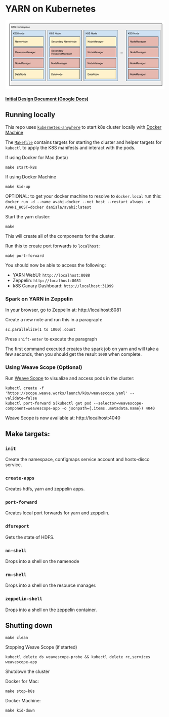 # YARN on Kubernetes

![Architecture](docs/k8s_yarn_architecture.png)

#### [Initial Design Document (Google Docs)](https://docs.google.com/document/d/1ZoKLWkHiZZPP-394aUTIOE9R7Vx88pgOC8NE0hkVn24/edit?usp=sharing)

## Running locally

This repo uses [`kubernetes-anywhere`](https://github.com/kubernetes/kubernetes-anywhere) to start k8s cluster locally with [Docker Machine](https://www.docker.com/products/docker-toolbox)

The [`Makefile`](./Makefile) contains targets for starting the cluster and helper targets for `kubectl` to apply the K8S manifests and interact with the pods.

If using Docker for Mac (beta)

```
make start-k8s
```

If using Docker Machine

```
make kid-up
```

OPTIONAL: to get your docker machine to resolve to `docker.local` run this: `docker run -d --name avahi-docker --net host --restart always -e AVAHI_HOST=docker danisla/avahi:latest`

Start the yarn cluster:

```
make
```

This will create all of the components for the cluster.

Run this to create port forwards to `localhost`:

```
make port-forward
```

You should now be able to access the following:

- YARN WebUI: `http://localhost:8088`
- Zeppelin: `http://localhost:8081`
- k8S Canary Dashboard: `http://localhost:31999`

### Spark on YARN in Zeppelin

In your browser, go to Zeppelin at: http://localhost:8081

Create a new note and run this in a paragraph:

```
sc.parallelize(1 to 1000).count
```

Press `shift-enter` to execute the paragraph

The first command executed creates the spark job on yarn and will take a few seconds, then you should get the result `1000` when complete.

### Using Weave Scope (Optional)

Run [Weave Scope](https://www.weave.works/docs/scope/0.15.0/installing/#k8s) to visualize and access pods in the cluster:

```
kubectl create -f 'https://scope.weave.works/launch/k8s/weavescope.yaml' --validate=false
kubectl port-forward $(kubectl get pod --selector=weavescope-component=weavescope-app -o jsonpath={.items..metadata.name}) 4040
```

Weave Scope is now available at: http://localhost:4040

## Make targets:

### `init`

Create the namespace, configmaps service account and hosts-disco service.

### `create-apps`

Creates hdfs, yarn and zeppelin apps.

### `port-forward`

Creates local port forwards for yarn and zeppelin.

### `dfsreport`

Gets the state of HDFS.

### `nn-shell`

Drops into a shell on the namenode

### `rm-shell`

Drops into a shell on the resource manager.

### `zeppelin-shell`

Drops into a shell on the zeppelin container.

## Shutting down

```
make clean
```

Stopping Weave Scope (if started)

```
kubectl delete ds weavescope-probe && kubectl delete rc,services weavescope-app
```

Shutdown the cluster

Docker for Mac:

```
make stop-k8s
```

Docker Machine:

```
make kid-down
```
